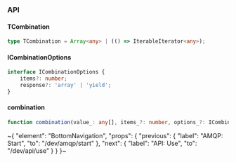 

### API

#### TCombination

```ts
type TCombination = Array<any> | (() => IterableIterator<any>);
```

#### ICombinationOptions

```ts
interface ICombinationOptions {
    items?: number;
    response?: 'array' | 'yield';
}
```

#### combination

```ts
function combination(value_: any[], items_?: number, options_?: ICombinationOptions): TCombination;
```

~{
  "element": "BottomNavigation",
  "props": {
    "previous": {
      "label": "AMQP: Start",
      "to": "/dev/amqp/start"
    },
    "next": {
      "label": "API: Use",
      "to": "/dev/api/use"
    }
  }
}~
